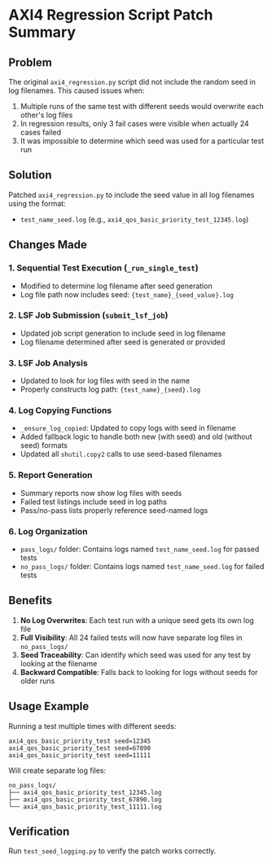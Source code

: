 # AXI4 Regression Script Patch Summary

## Problem
The original `axi4_regression.py` script did not include the random seed in log filenames. This caused issues when:
1. Multiple runs of the same test with different seeds would overwrite each other's log files
2. In regression results, only 3 fail cases were visible when actually 24 cases failed
3. It was impossible to determine which seed was used for a particular test run

## Solution
Patched `axi4_regression.py` to include the seed value in all log filenames using the format:
- `test_name_seed.log` (e.g., `axi4_qos_basic_priority_test_12345.log`)

## Changes Made

### 1. Sequential Test Execution (`_run_single_test`)
- Modified to determine log filename after seed generation
- Log file path now includes seed: `{test_name}_{seed_value}.log`

### 2. LSF Job Submission (`submit_lsf_job`)
- Updated job script generation to include seed in log filename
- Log filename determined after seed is generated or provided

### 3. LSF Job Analysis
- Updated to look for log files with seed in the name
- Properly constructs log path: `{test_name}_{seed}.log`

### 4. Log Copying Functions
- `_ensure_log_copied`: Updated to copy logs with seed in filename
- Added fallback logic to handle both new (with seed) and old (without seed) formats
- Updated all `shutil.copy2` calls to use seed-based filenames

### 5. Report Generation
- Summary reports now show log files with seeds
- Failed test listings include seed in log paths
- Pass/no-pass lists properly reference seed-named logs

### 6. Log Organization
- `pass_logs/` folder: Contains logs named `test_name_seed.log` for passed tests
- `no_pass_logs/` folder: Contains logs named `test_name_seed.log` for failed tests

## Benefits

1. **No Log Overwrites**: Each test run with a unique seed gets its own log file
2. **Full Visibility**: All 24 failed tests will now have separate log files in `no_pass_logs/`
3. **Seed Traceability**: Can identify which seed was used for any test by looking at the filename
4. **Backward Compatible**: Falls back to looking for logs without seeds for older runs

## Usage Example

Running a test multiple times with different seeds:
```
axi4_qos_basic_priority_test seed=12345
axi4_qos_basic_priority_test seed=67890
axi4_qos_basic_priority_test seed=11111
```

Will create separate log files:
```
no_pass_logs/
├── axi4_qos_basic_priority_test_12345.log
├── axi4_qos_basic_priority_test_67890.log
└── axi4_qos_basic_priority_test_11111.log
```

## Verification

Run `test_seed_logging.py` to verify the patch works correctly.